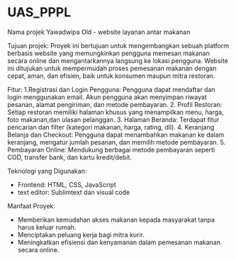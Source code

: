 # UAS_PPPL
Nama projek
Yawadwipa Old - website layanan antar makanan

Tujuan projek:
Proyek ini bertujuan untuk mengembangkan sebuah platform berbasis website yang memungkinkan pengguna memesan makanan secara online dan mengantarkannya langsung ke lokasi pengguna. Website ini ditujukan untuk mempermudah proses pemesanan makanan dengan cepat, aman, dan efisien, baik untuk konsumen maupun mitra restoran.

Fitur:
1.Registrasi dan Login Pengguna:
  Pengguna dapat mendaftar dan login menggunakan email.
  Akun pengguna akan menyimpan riwayat pesanan, alamat pengiriman, dan metode      pembayaran. 
2. Profil Restoran:
  Setiap restoran memiliki halaman khusus yang menampilkan menu, harga, foto   makanan,dan ulasan pelanggan.
3. Halaman Beranda:
  Terdapat fitur pencarian dan filter (kategori makanan, harga, rating, dll).
4. Keranjang Belanja dan Checkout:
  Pengguna dapat menambahkan makanan ke dalam keranjang, mengatur jumlah pesanan, dan memilih metode pembayaran.
5. Pembayaran Online:
Mendukung berbagai metode pembayaran seperti COD, transfer bank, dan kartu kredit/debit.

Teknologi yang Digunakan:
- Frontend: HTML, CSS, JavaScript
- text editor: Sublimtext dan visual code

Manfaat Proyek:
- Memberikan kemudahan akses makanan kepada masyarakat tanpa harus keluar rumah.
- Menciptakan peluang kerja bagi mitra kurir.
- Meningkatkan efisiensi dan kenyamanan dalam pemesanan makanan secara online.
